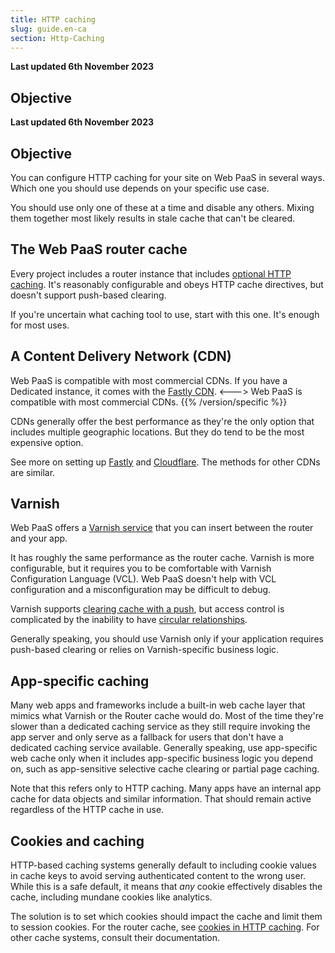 ```yaml
---
title: HTTP caching
slug: guide.en-ca
section: Http-Caching
---
```


**Last updated 6th November 2023**



## Objective  

**Last updated 6th November 2023**



## Objective  

You can configure HTTP caching for your site on Web PaaS in several ways.
Which one you should use depends on your specific use case.

You should use only one of these at a time and disable any others.
Mixing them together most likely results in stale cache that can't be cleared.

## The Web PaaS router cache

Every project includes a router instance that includes [optional HTTP caching](../../define-routes-cache).
It's reasonably configurable and obeys HTTP cache directives, but doesn't support push-based clearing.

If you're uncertain what caching tool to use, start with this one.
It's enough for most uses.

## A Content Delivery Network (CDN)


Web PaaS is compatible with most commercial CDNs.
If you have a Dedicated instance, it comes with the [Fastly CDN](../../domains-cdn/fastly).
<--->
Web PaaS is compatible with most commercial CDNs.
{{% /version/specific %}}

CDNs generally offer the best performance as they're the only option that includes multiple geographic locations.
But they do tend to be the most expensive option.

See more on setting up [Fastly](../../domains-cdn/fastly) and [Cloudflare](../../domains-cdn/cloudflare).
The methods for other CDNs are similar.

## Varnish

Web PaaS offers a [Varnish service](../../add-services-varnish) that you can insert between the router and your app.

It has roughly the same performance as the router cache.
Varnish is more configurable, but it requires you to be comfortable with Varnish Configuration Language (VCL).
Web PaaS doesn't help with VCL configuration and a misconfiguration may be difficult to debug.

Varnish supports [clearing cache with a push](../../add-services-varnish#clear-cache-with-a-push),
but access control is complicated by the inability to have [circular relationships](../../add-services-varnish#circular-relationships).

Generally speaking, you should use Varnish only if your application requires push-based clearing or relies on Varnish-specific business logic.

## App-specific caching

Many web apps and frameworks include a built-in web cache layer that mimics what Varnish or the Router cache would do.
Most of the time they're slower than a dedicated caching service as they still require invoking the app server
and only serve as a fallback for users that don't have a dedicated caching service available.
Generally speaking, use app-specific web cache only when it includes app-specific business logic you depend on,
such as app-sensitive selective cache clearing or partial page caching.

Note that this refers only to HTTP caching.
Many apps have an internal app cache for data objects and similar information.
That should remain active regardless of the HTTP cache in use.

## Cookies and caching

HTTP-based caching systems generally default to including cookie values in cache keys
to avoid serving authenticated content to the wrong user.
While this is a safe default, it means that *any* cookie effectively disables the cache,
including mundane cookies like analytics.


The solution is to set which cookies should impact the cache and limit them to session cookies.
For the router cache, see [cookies in HTTP caching](../../define-routes-cache#cookies).
For other cache systems, consult their documentation.
